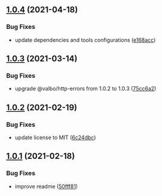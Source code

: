 ## [1.0.4](https://github.com/valverdealbo/not-found-middleware/compare/v1.0.3...v1.0.4) (2021-04-18)


### Bug Fixes

* update dependencies and tools configurations ([e168acc](https://github.com/valverdealbo/not-found-middleware/commit/e168acc24ad6926aadd8470e7165c73ed4308959))

## [1.0.3](https://github.com/valverdealbo/not-found-middleware/compare/v1.0.2...v1.0.3) (2021-03-14)


### Bug Fixes

* upgrade @valbo/http-errors from 1.0.2 to 1.0.3 ([75cc6a2](https://github.com/valverdealbo/not-found-middleware/commit/75cc6a226e0f373ca301726115ae17b57eacd274))

## [1.0.2](https://github.com/valverdealbo/not-found-middleware/compare/v1.0.1...v1.0.2) (2021-02-19)


### Bug Fixes

* update license to MIT ([6c24dbc](https://github.com/valverdealbo/not-found-middleware/commit/6c24dbc1fb04ce8c1a3fed238994fe0c3890e0a0))

## [1.0.1](https://github.com/valverdealbo/not-found-middleware/compare/v1.0.0...v1.0.1) (2021-02-18)


### Bug Fixes

* improve readme ([50fff81](https://github.com/valverdealbo/not-found-middleware/commit/50fff816d493ab858169fa66d05cfeff16c781ce))
